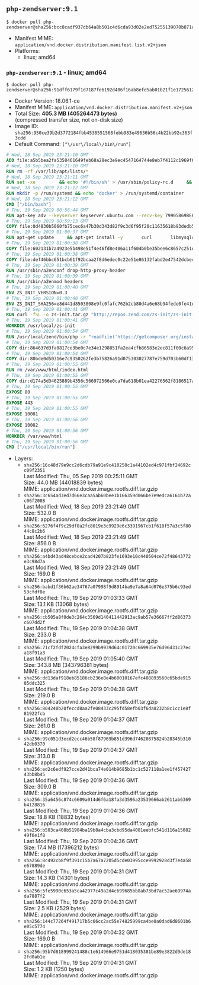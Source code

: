 ## `php-zendserver:9.1`

```console
$ docker pull php-zendserver@sha256:bcc8cadf937db64a8b501c4d6cda93d02e2ed75255139070b871a5ad63c0d6ad
```

-	Manifest MIME: `application/vnd.docker.distribution.manifest.list.v2+json`
-	Platforms:
	-	linux; amd64

### `php-zendserver:9.1` - linux; amd64

```console
$ docker pull php-zendserver@sha256:91dff6179f1d7187fe6192d406f16ab8efd5ab01b21f1e17256123c71bccc517
```

-	Docker Version: 18.06.1-ce
-	Manifest MIME: `application/vnd.docker.distribution.manifest.v2+json`
-	Total Size: **405.3 MB (405264473 bytes)**  
	(compressed transfer size, not on-disk size)
-	Image ID: `sha256:950ce39b2d3772184fbb4538551568febb983e49636b56c4b22bb92c363f3cdd`
-	Default Command: `["\/usr\/local\/bin\/run"]`

```dockerfile
# Wed, 18 Sep 2019 23:21:10 GMT
ADD file:a5b5bea2fa5358461649feb68a28ec3e9ec4547164744e8eb7f4112c1969f64f in / 
# Wed, 18 Sep 2019 23:21:10 GMT
RUN rm -rf /var/lib/apt/lists/*
# Wed, 18 Sep 2019 23:21:11 GMT
RUN set -xe 		&& echo '#!/bin/sh' > /usr/sbin/policy-rc.d 	&& echo 'exit 101' >> /usr/sbin/policy-rc.d 	&& chmod +x /usr/sbin/policy-rc.d 		&& dpkg-divert --local --rename --add /sbin/initctl 	&& cp -a /usr/sbin/policy-rc.d /sbin/initctl 	&& sed -i 's/^exit.*/exit 0/' /sbin/initctl 		&& echo 'force-unsafe-io' > /etc/dpkg/dpkg.cfg.d/docker-apt-speedup 		&& echo 'DPkg::Post-Invoke { "rm -f /var/cache/apt/archives/*.deb /var/cache/apt/archives/partial/*.deb /var/cache/apt/*.bin || true"; };' > /etc/apt/apt.conf.d/docker-clean 	&& echo 'APT::Update::Post-Invoke { "rm -f /var/cache/apt/archives/*.deb /var/cache/apt/archives/partial/*.deb /var/cache/apt/*.bin || true"; };' >> /etc/apt/apt.conf.d/docker-clean 	&& echo 'Dir::Cache::pkgcache ""; Dir::Cache::srcpkgcache "";' >> /etc/apt/apt.conf.d/docker-clean 		&& echo 'Acquire::Languages "none";' > /etc/apt/apt.conf.d/docker-no-languages 		&& echo 'Acquire::GzipIndexes "true"; Acquire::CompressionTypes::Order:: "gz";' > /etc/apt/apt.conf.d/docker-gzip-indexes 		&& echo 'Apt::AutoRemove::SuggestsImportant "false";' > /etc/apt/apt.conf.d/docker-autoremove-suggests
# Wed, 18 Sep 2019 23:21:12 GMT
RUN mkdir -p /run/systemd && echo 'docker' > /run/systemd/container
# Wed, 18 Sep 2019 23:21:12 GMT
CMD ["/bin/bash"]
# Thu, 19 Sep 2019 00:56:44 GMT
RUN apt-key adv --keyserver keyserver.ubuntu.com --recv-key 799058698E65316A2E7A4FF42EAE1437F7D2C623
# Thu, 19 Sep 2019 00:59:13 GMT
COPY file:0d4830b5060fb75cec6a47b30d343d82f9c3d6f95f20c11635618b93dedb5720 in /etc/apt/sources.list.d/zend-server.list 
# Thu, 19 Sep 2019 01:00:37 GMT
RUN apt-get update     && apt-get install -y       curl       libmysqlclient20       unzip       git       zend-server-php-7.1=9.1.8+b181     && rm -rf /var/lib/apt/lists/*     && /usr/local/zend/bin/zendctl.sh stop
# Thu, 19 Sep 2019 01:00:38 GMT
COPY file:602131b7a4923e5b498e51f4e46fd8e406a11f604b0be35bee6c8657c251c625 in /etc/zend.lic 
# Thu, 19 Sep 2019 01:00:38 GMT
COPY file:def46bbc651bcb61f92bcaa2f8d6edec0c22e51e86132fabd2e47542dcbec0bf in /etc/apache2/conf-available 
# Thu, 19 Sep 2019 01:00:39 GMT
RUN /usr/sbin/a2enconf drop-http-proxy-header
# Thu, 19 Sep 2019 01:00:39 GMT
RUN /usr/sbin/a2enmod headers
# Thu, 19 Sep 2019 01:00:40 GMT
ENV ZS_INIT_VERSION=0.3
# Thu, 19 Sep 2019 01:00:40 GMT
ENV ZS_INIT_SHA256=e8d441d8503808e9fc0fafc762b2cb80d4a6e68b94fede0fe41efdeac10800cb
# Thu, 19 Sep 2019 01:00:41 GMT
RUN curl -fSL -o zs-init.tar.gz "http://repos.zend.com/zs-init/zs-init-docker-${ZS_INIT_VERSION}.tar.gz"     && echo "${ZS_INIT_SHA256} *zs-init.tar.gz" | sha256sum -c -     && mkdir /usr/local/zs-init     && tar xzf zs-init.tar.gz --strip-components=1 -C /usr/local/zs-init     && rm zs-init.tar.gz
# Thu, 19 Sep 2019 01:00:41 GMT
WORKDIR /usr/local/zs-init
# Thu, 19 Sep 2019 01:00:54 GMT
RUN /usr/local/zend/bin/php -r "readfile('https://getcomposer.org/installer');" | /usr/local/zend/bin/php     && /usr/local/zend/bin/php composer.phar self-update && /usr/local/zend/bin/php composer.phar update
# Thu, 19 Sep 2019 01:00:54 GMT
COPY dir:864637d3fa0817ce3be0c7e34e1298851fa2ea4cfb86583e2ec811f00c6a95fd in /usr/local/bin 
# Thu, 19 Sep 2019 01:00:54 GMT
COPY dir:80bde0d50316e7c9350262fe3b75826a91d075303027787e759d703b60df13d6 in /usr/local/zend/var/plugins/ 
# Thu, 19 Sep 2019 01:00:55 GMT
RUN rm /var/www/html/index.html
# Thu, 19 Sep 2019 01:00:55 GMT
COPY dir:d174a5d34625889b4356c566972566e0ca7da618b01ea42276562f8186517a67 in /var/www/html 
# Thu, 19 Sep 2019 01:00:55 GMT
EXPOSE 80
# Thu, 19 Sep 2019 01:00:55 GMT
EXPOSE 443
# Thu, 19 Sep 2019 01:00:55 GMT
EXPOSE 10081
# Thu, 19 Sep 2019 01:00:56 GMT
EXPOSE 10082
# Thu, 19 Sep 2019 01:00:56 GMT
WORKDIR /var/www/html
# Thu, 19 Sep 2019 01:00:56 GMT
CMD ["/usr/local/bin/run"]
```

-	Layers:
	-	`sha256:16c48d79e9cc2d6cdb79a91e9c410250c1a44102ed4c971fbf24692cc09f2351`  
		Last Modified: Thu, 05 Sep 2019 00:25:11 GMT  
		Size: 44.0 MB (44018839 bytes)  
		MIME: application/vnd.docker.image.rootfs.diff.tar.gzip
	-	`sha256:3c654ad3ed7d66e3caa5ab60bee1b166359d066be7e9edca6161b72ac06f2008`  
		Last Modified: Wed, 18 Sep 2019 23:21:49 GMT  
		Size: 532.0 B  
		MIME: application/vnd.docker.image.rootfs.diff.tar.gzip
	-	`sha256:6276f4f9c29df0a2fc8019e3c9929e6c3391967cb1f610f57a3c5f8044c8c2b6`  
		Last Modified: Wed, 18 Sep 2019 23:21:49 GMT  
		Size: 856.0 B  
		MIME: application/vnd.docker.image.rootfs.diff.tar.gzip
	-	`sha256:a4bd43ad48cebce2cad4207b823fe1693e10c440504ce72f48643772e3c98d7a`  
		Last Modified: Wed, 18 Sep 2019 23:21:49 GMT  
		Size: 169.0 B  
		MIME: application/vnd.docker.image.rootfs.diff.tar.gzip
	-	`sha256:babd1f36b62ae34767a07998f9d8914ba9e7a8a64d076e375b6c93ed53cfdf8e`  
		Last Modified: Thu, 19 Sep 2019 01:03:33 GMT  
		Size: 13.1 KB (13068 bytes)  
		MIME: application/vnd.docker.image.rootfs.diff.tar.gzip
	-	`sha256:cb505a8f0de3c264c3569d140411442913ac9ab57e36667ff2d86373c607dd2f`  
		Last Modified: Thu, 19 Sep 2019 01:04:38 GMT  
		Size: 233.0 B  
		MIME: application/vnd.docker.image.rootfs.diff.tar.gzip
	-	`sha256:71cf2fdf2024cfa3e8299b9939d64c01720c669935e76d96d31c27eca18f91a3`  
		Last Modified: Thu, 19 Sep 2019 01:05:40 GMT  
		Size: 343.8 MB (343796381 bytes)  
		MIME: application/vnd.docker.image.rootfs.diff.tar.gzip
	-	`sha256:dd13daf918eb85186cb236e8e4b60010167efc408893560c65bde91505ddc325`  
		Last Modified: Thu, 19 Sep 2019 01:04:38 GMT  
		Size: 219.0 B  
		MIME: application/vnd.docker.image.rootfs.diff.tar.gzip
	-	`sha256:804240b20feccd8aa2fe08433c295fd58efb03f6da8232b8c1cc1e8f81922fcb`  
		Last Modified: Thu, 19 Sep 2019 01:04:37 GMT  
		Size: 261.0 B  
		MIME: application/vnd.docker.image.rootfs.diff.tar.gzip
	-	`sha256:99c051d3ecd2ecc46b58f87969b851d396d74620875824b28345b31042db0370`  
		Last Modified: Thu, 19 Sep 2019 01:04:37 GMT  
		Size: 313.0 B  
		MIME: application/vnd.docker.image.rootfs.diff.tar.gzip
	-	`sha256:ed2c6edf927cce2d41bca74e014b9685b1bc1c527118a1ee1f45742743bb8b45`  
		Last Modified: Thu, 19 Sep 2019 01:04:36 GMT  
		Size: 309.0 B  
		MIME: application/vnd.docker.image.rootfs.diff.tar.gzip
	-	`sha256:35a6456c874c6609a014d6f6a18fa3d3596a23539666ab2611ab6369b4128816`  
		Last Modified: Thu, 19 Sep 2019 01:04:36 GMT  
		Size: 18.8 KB (18832 bytes)  
		MIME: application/vnd.docker.image.rootfs.diff.tar.gzip
	-	`sha256:b503ca408b51904ba19b8a4cba3cbd95da4081eebfc541d116a1508249f6e1f8`  
		Last Modified: Thu, 19 Sep 2019 01:04:36 GMT  
		Size: 17.4 MB (17396212 bytes)  
		MIME: application/vnd.docker.image.rootfs.diff.tar.gzip
	-	`sha256:8c492cb8f9f391c15b7a67a7205d5cde03995cce9992928d3f7e4a58e67889de`  
		Last Modified: Thu, 19 Sep 2019 01:04:31 GMT  
		Size: 14.3 KB (14301 bytes)  
		MIME: application/vnd.docker.image.rootfs.diff.tar.gzip
	-	`sha256:5fe5990c653a5ca42977c49a2d4c699685bb8ab73bd7ac52ae69974ada7887f2`  
		Last Modified: Thu, 19 Sep 2019 01:04:31 GMT  
		Size: 2.5 KB (2529 bytes)  
		MIME: application/vnd.docker.image.rootfs.diff.tar.gzip
	-	`sha256:144c77264f491717b5c66cc2ac55e74825999ca4be0a0dad6d8601b6e05c5774`  
		Last Modified: Thu, 19 Sep 2019 01:04:32 GMT  
		Size: 169.0 B  
		MIME: application/vnd.docker.image.rootfs.diff.tar.gzip
	-	`sha256:95b7d818999241488c1e614966e9751d418035381be89e3822d9de182fd0ab1e`  
		Last Modified: Thu, 19 Sep 2019 01:04:31 GMT  
		Size: 1.2 KB (1250 bytes)  
		MIME: application/vnd.docker.image.rootfs.diff.tar.gzip
